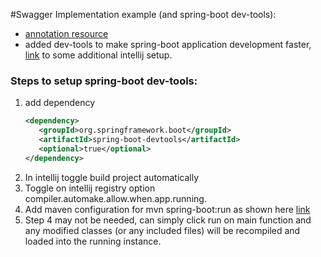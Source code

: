 #Swagger Implementation example (and spring-boot dev-tools):
- [annotation resource](https://github.com/swagger-api/swagger-core/wiki/Annotations-1.5.X)
- added dev-tools to make spring-boot application development faster, [link](https://dev.to/suin/spring-boot-developer-tools-how-to-enable-automatic-restart-in-intellij-idea-1c6i) to some additional intellij setup. 
### Steps to setup spring-boot dev-tools:
1. add dependency
    ```xml
    <dependency>
       <groupId>org.springframework.boot</groupId>
       <artifactId>spring-boot-devtools</artifactId>
       <optional>true</optional>
    </dependency>
    ```
2. In intellij toggle build project automatically
3. Toggle on intellij registry option compiler.automake.allow.when.app.running.
4. Add maven configuration for mvn spring-boot:run as shown here [link](https://docs.spring.io/spring-boot/docs/current/reference/html/using-boot-running-your-application.html)
5. Step 4 may not be needed, can simply click run on main function and any modified classes (or any included files) will be recompiled and loaded into the running instance.